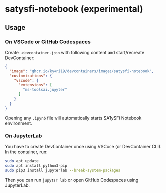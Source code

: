 # satysfi-notebook (experimental)

## Usage

### On VSCode or GitHub Codespaces

Create `.devcontainer.json` with following content and start/recreate DevContainer:

```json
{
  "image": "ghcr.io/kyori19/devcontainers/images/satysfi-notebook",
  "customizations": {
    "vscode": {
      "extensions": [
        "ms-toolsai.jupyter"
      ]
    }
  }
}
```

Opening any `.ipynb` file will automatically starts SATySFi Notebook environment.

### On JupyterLab

You have to create DevContainer once using VSCode (or DevContainer CLI).
In the container, run:

```sh
sudo apt update
sudo apt install python3-pip
sudo pip3 install jupyterlab --break-system-packages
```

Then you can run `jupyter lab` or open GitHub Codespaces using JupyterLab.
